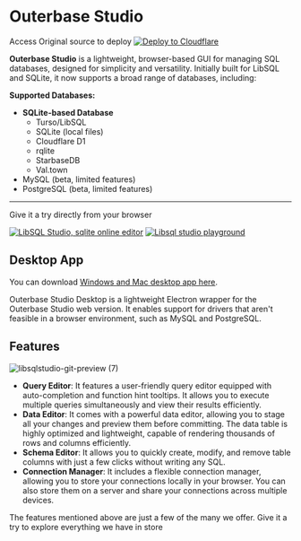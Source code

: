 # Outerbase Studio

Access Original source to deploy
[![Deploy to Cloudflare](https://deploy.workers.cloudflare.com/button)](https://deploy.workers.cloudflare.com/?url=https://github.com/outerbase/studio)

**Outerbase Studio** is a lightweight, browser-based GUI for managing SQL databases, designed for simplicity and versatility. Initially built for LibSQL and SQLite, it now supports a broad range of databases, including:

**Supported Databases:**

- **SQLite-based Database**
  - Turso/LibSQL
  - SQLite (local files)
  - Cloudflare D1
  - rqlite
  - StarbaseDB
  - Val.town
- MySQL (beta, limited features)
- PostgreSQL (beta, limited features)

---

Give it a try directly from your browser

[![LibSQL Studio, sqlite online editor](https://github.com/user-attachments/assets/5d92ce58-9ce6-4cd7-9c65-4763d2d3b231)](https://libsqlstudio.com)
[![Libsql studio playground](https://github.com/user-attachments/assets/dcf7e246-fe72-4351-ab10-ae2d1658087d)](https://libsqlstudio.com/playground/client?template=chinook)

## Desktop App

You can download [Windows and Mac desktop app here](https://github.com/outerbase/studio-desktop/releases/).

Outerbase Studio Desktop is a lightweight Electron wrapper for the Outerbase Studio web version. It enables support for drivers that aren't feasible in a browser environment, such as MySQL and PostgreSQL.

## Features

![libsqlstudio-git-preview (7)](https://github.com/user-attachments/assets/1d7a3d90-61e3-4a77-83a5-4bb096bbfb4b)

- **Query Editor**: It features a user-friendly query editor equipped with auto-completion and function hint tooltips. It allows you to execute multiple queries simultaneously and view their results efficiently.
- **Data Editor**: It comes with a powerful data editor, allowing you to stage all your changes and preview them before committing. The data table is highly optimized and lightweight, capable of rendering thousands of rows and columns efficiently.
- **Schema Editor**: It allows you to quickly create, modify, and remove table columns with just a few clicks without writing any SQL.
- **Connection Manager**: It includes a flexible connection manager, allowing you to store your connections locally in your browser. You can also store them on a server and share your connections across multiple devices.

The features mentioned above are just a few of the many we offer. Give it a try to explore everything we have in store
